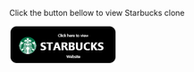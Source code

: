 Click the button bellow to view Starbucks clone

<a href="https://joyal-74.github.io/starbucks/">
  <img src="assets/Starbucks-button.png" alt="starbucks website" width="192" height="70">
</a>
